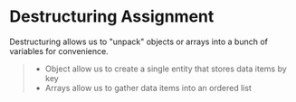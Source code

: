 # Destructuring Assignment

Destructuring allows us to "unpack" objects or arrays into a bunch of variables for convenience.

> - Object allow us to create a single entity that stores data items by key
> - Arrays allow us to gather data items into an ordered list

